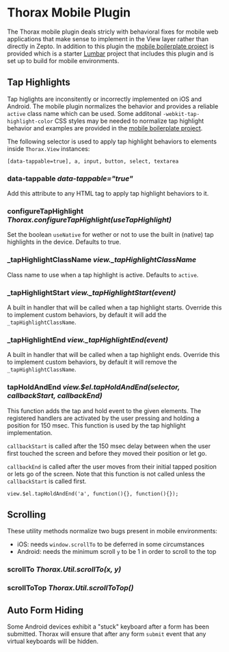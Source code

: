 Thorax Mobile Plugin
====================

The Thorax mobile plugin deals stricly with behavioral fixes for mobile web applications that make sense to implement in the View layer rather than directly in Zepto. In addition to this plugin the [mobile boilerplate project](https://github.com/walmartlabs/thorax-boilerplate) is provided which is a starter [Lumbar](http://walmartlabs.github.com/lumbar) project that includes this plugin and is set up to build for mobile environments.

## Tap Highlights

Tap higlights are inconsitently or incorrectly implemented on iOS and Android. The mobile plugin normalizes the behavior and provides a reliable `active` class name which can be used. Some additonal `-webkit-tap-highlight-color` CSS styles may be needed to normalize tap highlight behavior and examples are provided in the [mobile boilerplate project](https://github.com/walmartlabs/thorax-boilerplate).

The following selector is used to apply tap highlight behaviors to elements inside `Thorax.View` instances:

    [data-tappable=true], a, input, button, select, textarea

### data-tappable *data-tappable="true"*

Add this attribute to any HTML tag to apply tap highlight behaviors to it.

### configureTapHighlight *Thorax.configureTapHighlight(useTapHighlight)*

Set the boolean `useNative` for wether or not to use the built in (native) tap highlights in the device. Defaults to true.

### _tapHighlightClassName *view._tapHighlightClassName*

Class name to use when a tap highlight is active. Defaults to `active`.

### _tapHighlightStart *view._tapHighlightStart(event)*

A built in handler that will be called when a tap highlight starts. Override this to implement custom behaviors, by default it will add the `_tapHighlightClassName`.

### _tapHighlightEnd *view._tapHighlightEnd(event)*

A built in handler that will be called when a tap highlight ends. Override this to implement custom behaviors, by default it will remove the `_tapHighlightClassName`.

### tapHoldAndEnd *view.$el.tapHoldAndEnd(selector, callbackStart, callbackEnd)*

This function adds the tap and hold event to the given elements. The registered handlers are activated by the user pressing and holding a position for 150 msec. This function is used by the tap highlight implementation.

`callbackStart` is called after the 150 msec delay between when the user first touched the screen and before they moved their position or let go.

`callbackEnd` is called after the user moves from their initial tapped position or lets go of the screen. Note that this function is not called unless the `callbackStart` is called first.

    view.$el.tapHoldAndEnd('a', function(){}, function(){});

## Scrolling

These utility methods normalize two bugs present in mobile environments:

- iOS: needs `window.scrollTo` to be deferred in some circumstances
- Android: needs the minimum scroll `y` to be 1 in order to scroll to the top

### scrollTo *Thorax.Util.scrollTo(x, y)*

### scrollToTop *Thorax.Util.scrollToTop()*

## Auto Form Hiding

Some Android devices exhibit a "stuck" keyboard after a form has been submitted. Thorax will ensure that after any form `submit` event that any virtual keyboards will be hidden.
